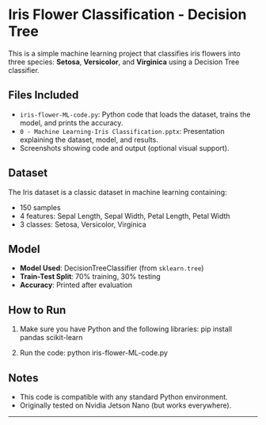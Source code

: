 # Iris Flower Classification - Decision Tree

This is a simple machine learning project that classifies iris flowers into three species: **Setosa**, **Versicolor**, and **Virginica** using a Decision Tree classifier.

## Files Included

- `iris-flower-ML-code.py`: Python code that loads the dataset, trains the model, and prints the accuracy.
- `0 - Machine Learning-Iris Classification.pptx`: Presentation explaining the dataset, model, and results.
- Screenshots showing code and output (optional visual support).

## Dataset

The Iris dataset is a classic dataset in machine learning containing:
- 150 samples
- 4 features: Sepal Length, Sepal Width, Petal Length, Petal Width
- 3 classes: Setosa, Versicolor, Virginica

## Model

- **Model Used**: DecisionTreeClassifier (from `sklearn.tree`)
- **Train-Test Split**: 70% training, 30% testing
- **Accuracy**: Printed after evaluation

## How to Run

1. Make sure you have Python and the following libraries:
  pip install pandas scikit-learn

2. Run the code:
   python iris-flower-ML-code.py


## Notes

- This code is compatible with any standard Python environment.
- Originally tested on Nvidia Jetson Nano (but works everywhere).

---


